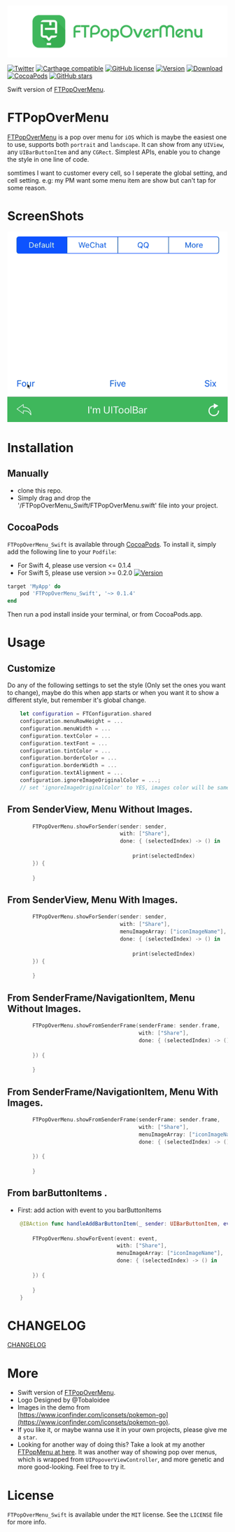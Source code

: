 ![FTPopOverMenu](https://github.com/liufengting/FTResourceRepo/blob/master/Resource/FTPopOverMenu_logo/logotype_1280.png?raw=true)

[![Twitter](https://img.shields.io/badge/twitter-@liufengting-blue.svg?style=flat)](http://twitter.com/liufengting) 
[![Carthage compatible](https://img.shields.io/badge/Carthage-Compatible-brightgreen.svg?style=flat)](https://github.com/Carthage/Carthage)
[![GitHub license](https://img.shields.io/badge/license-MIT-blue.svg)](https://raw.githubusercontent.com/liufengting/FTPopOverMenu_Swift/master/LICENSE)
[![Version](https://img.shields.io/cocoapods/v/FTPopOverMenu_Swift.svg?style=flat)](http://cocoapods.org/pods/FTPopOverMenu_Swift)
[![Download](https://img.shields.io/cocoapods/dt/FTPopOverMenu_Swift.svg?maxAge=2592000)](http://cocoapods.org/pods/FTPopOverMenu_Swift)
[![CocoaPods](https://img.shields.io/cocoapods/at/FTPopOverMenu_Swift.svg?maxAge=2592000)](http://cocoapods.org/pods/FTPopOverMenu_Swift)
[![GitHub stars](https://img.shields.io/github/stars/liufengting/FTPopOverMenu_Swift.svg)](https://github.com/liufengting/FTPopOverMenu_Swift/stargazers)


Swift version of [FTPopOverMenu](https://github.com/liufengting/FTPopOverMenu).

# FTPopOverMenu

[FTPopOverMenu](https://github.com/liufengting/FTPopOverMenu) is a pop over menu for `iOS` which is maybe the easiest one to use, supports both `portrait` and `landscape`. It can show from any `UIView`, any `UIBarButtonItem` and any `CGRect`. Simplest APIs, enable you to change the style in one line of code.

somtimes I want to customer every cell, so I seperate the global setting, and cell setting. e.g: my PM want some menu item are show but can't tap for some reason.

# ScreenShots

![screenshot](https://raw.githubusercontent.com/liufengting/FTResourceRepo/master/Resource/FTPopOverMenu/screenshots.gif)

# Installation

## Manually

* clone this repo.
* Simply drag and drop the '/FTPopOverMenu_Swift/FTPopOverMenu.swift' file into your project.

## CocoaPods

`FTPopOverMenu_Swift` is available through [CocoaPods](https://cocoapods.org/pods/FTPopOverMenu_Swift). To install it, simply add the following line to your `Podfile`:

* For Swift 4, please use version <= 0.1.4
* For Swift 5, please use version >= 0.2.0 [![Version](https://img.shields.io/cocoapods/v/FTPopOverMenu_Swift.svg?style=flat)](http://cocoapods.org/pods/FTPopOverMenu_Swift)

```ruby
target 'MyApp' do
    pod 'FTPopOverMenu_Swift', '~> 0.1.4'
end
```
Then run a pod install inside your terminal, or from CocoaPods.app.

# Usage

## Customize

Do any of the following settings to set the style (Only set the ones you want to change), maybe do this when app starts or when you want it to show a different style, but remember it's global change.

```swift
    let configuration = FTConfiguration.shared
    configuration.menuRowHeight = ...
    configuration.menuWidth = ...
    configuration.textColor = ...
    configuration.textFont = ...
    configuration.tintColor = ...
    configuration.borderColor = ...
    configuration.borderWidth = ...
    configuration.textAlignment = ...
    configuration.ignoreImageOriginalColor = ...;
    // set 'ignoreImageOriginalColor' to YES, images color will be same as textColor
```

## From SenderView, Menu Without Images.
 
```swift
        FTPopOverMenu.showForSender(sender: sender,
                                    with: ["Share"],
                                    done: { (selectedIndex) -> () in
                              
                                        print(selectedIndex)
        }) {
            
        }
```

## From SenderView, Menu With Images.
 
```swift
        FTPopOverMenu.showForSender(sender: sender,
                                    with: ["Share"],
                                    menuImageArray: ["iconImageName"],
                                    done: { (selectedIndex) -> () in
                              
                                        print(selectedIndex)
        }) {
            
        }
```
## From SenderFrame/NavigationItem, Menu Without Images.
 
```swift
        FTPopOverMenu.showFromSenderFrame(senderFrame: sender.frame,
                                          with: ["Share"],
                                          done: { (selectedIndex) -> () in
                                            
        }) {
            
        }
```

## From SenderFrame/NavigationItem, Menu With Images.
 
```swift
        FTPopOverMenu.showFromSenderFrame(senderFrame: sender.frame,
                                          with: ["Share"],
                                          menuImageArray: ["iconImageName"],
                                          done: { (selectedIndex) -> () in
                                            
        }) {
            
        }
```

## From barButtonItems .

- First: add action with event to you barButtonItems 

```swift
    @IBAction func handleAddBarButtonItem(_ sender: UIBarButtonItem, event: UIEvent) {
        
        FTPopOverMenu.showForEvent(event: event,
                                   with: ["Share"],
                                   menuImageArray: ["iconImageName"],
                                   done: { (selectedIndex) -> () in
        
        }) {
            
        }
    }
```

# CHANGELOG

[CHANGELOG](https://github.com/liufengting/FTPopOverMenu_Swift/blob/master/CHANGELOG.md)

# More

* Swift version of [FTPopOverMenu](https://github.com/liufengting/FTPopOverMenu).
* Logo Designed by @Tobaloidee
* Images in the demo from [https://www.iconfinder.com/iconsets/pokemon-go](https://www.iconfinder.com/iconsets/pokemon-go).
* If you like it, or maybe wanna use it in your own projects, please give me a `star`.
* Looking for another way of doing this? Take a look at my another [FTPopMenu at here](https://github.com/liufengting/FTPopMenu).  It was another way of showing pop over menus, which is wrapped from `UIPopoverViewController`, and more genetic and more good-looking. Feel free to try it.

# License

`FTPopOverMenu_Swift` is available under the `MIT` license. See the `LICENSE` file for more info.


